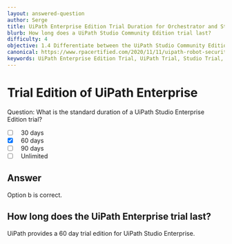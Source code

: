 ```yaml
---
layout: answered-question
author: Serge
title: UiPath Enterprise Edition Trial Duration for Orchestrator and Studio
blurb: How long does a UiPath Studio Community Edition trial last?
difficulty: 4
objective: 1.4 Differentiate between the UiPath Studio Community Edition versus the Enterprise Edition
canonical: https://www.rpacertified.com/2020/11/11/uipath-robot-security-isoloation.html
keywords: UiPath Enterprise Edition Trial, UiPath Trial, Studio Trial, 
---
```


# Trial Edition of UiPath Enterprise

Question: What is the standard duration of a UiPath Studio Enterprise Edition trial?

- [ ] &nbsp;  30 days
- [x] &nbsp;  60 days
- [ ] &nbsp;  90 days
- [ ] &nbsp;  Unlimited

## Answer

Option b is correct.

## How long does the UiPath Enterprise trial last?

UiPath provides a 60 day trial edition for UiPath Studio Enterprise. 
